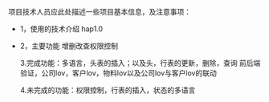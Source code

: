 项目技术人员应此处描述一些项目基本信息，及注意事项：

* 1，使用的技术介绍 hap1.0

* 2，主要功能   增删改查权限控制

  3.完成功能：多语言，头表的插入；以及头，行表的更新，删除，查询
              前后端验证，公司lov，客户lov，物料lov以及公司lov与客户lov的联动
              
  4.未完成的功能：权限控制，行表的插入，状态的多语言